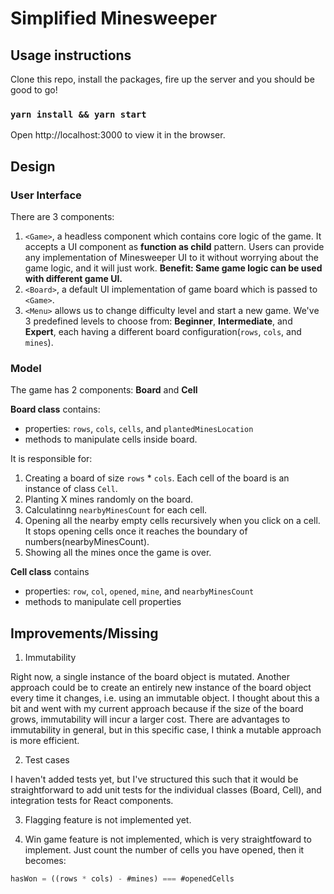 # Simplified Minesweeper

## **Usage instructions**

Clone this repo, install the packages, fire up the server and you should be good to go!

### `yarn install && yarn start`

Open http://localhost:3000 to view it in the browser.

## Design

### User Interface

There are 3 components:
1. `<Game>`, a headless component which contains core logic of the game. It accepts a UI component as **function as child** pattern. Users can provide any implementation of Minesweeper UI to it without worrying about the game logic, and it will just work. **Benefit: Same game logic can be used with different game UI.**
2. `<Board>`, a default UI implementation of game board which is passed to `<Game>`.
3. `<Menu>` allows us to change difficulty level and start a new game. We've 3 predefined levels to choose from: **Beginner**, **Intermediate**, and **Expert**, each having a different board configuration(`rows`, `cols`, and `mines`).

### Model
The game has 2 components: **Board** and **Cell**

**Board class** contains:
- properties: `rows`, `cols`, `cells`, and `plantedMinesLocation`
- methods to manipulate cells inside board.

It is responsible for:
1. Creating a board of size `rows` * `cols`. Each cell of the board is an instance of class `Cell`.
2. Planting X mines randomly on the board.
3. Calculatinng `nearbyMinesCount` for each cell.
4. Opening all the nearby empty cells recursively when you click on a cell. It stops opening cells once it reaches the boundary of numbers(nearbyMinesCount).
5. Showing all the mines once the game is over.

**Cell class** contains
- properties: `row`, `col`, `opened`, `mine`, and `nearbyMinesCount`
- methods to manipulate cell properties

## Improvements/Missing

1. Immutability

Right now, a single instance of the board object is mutated. Another approach could be to create an entirely new instance of the board object every time it changes, i.e.  using an immutable object. I thought about this a bit and went with my current approach because if the size of the board grows, immutability will incur a larger cost. There are advantages to immutability in general, but in this specific case, I think a mutable approach is more efficient.

2. Test cases

I haven't added tests yet, but I've structured this such that it would be straightforward to add unit tests for the individual classes (Board, Cell), and integration tests for React components.

3. Flagging feature is not implemented yet.

4. Win game feature is not implemented, which is very straightfoward to implement. Just count the number of cells you have opened, then it becomes: 
```javascript
hasWon = ((rows * cols) - #mines) === #openedCells
```